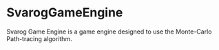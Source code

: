 # SvarogGameEngine
Svarog Game Engine is a game engine designed to use the Monte-Carlo Path-tracing algorithm.
